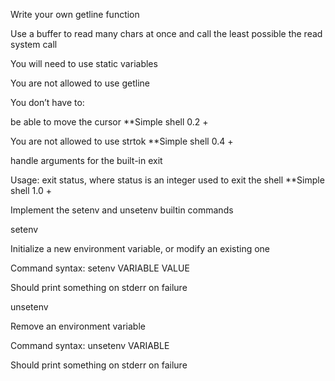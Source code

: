 Write your own getline function

Use a buffer to read many chars at once and call the least possible the read system call

You will need to use static variables

You are not allowed to use getline

You don’t have to:

be able to move the cursor **Simple shell 0.2 +

You are not allowed to use strtok **Simple shell 0.4 +

handle arguments for the built-in exit

Usage: exit status, where status is an integer used to exit the shell **Simple shell 1.0 +

Implement the setenv and unsetenv builtin commands

setenv

Initialize a new environment variable, or modify an existing one

Command syntax: setenv VARIABLE VALUE

Should print something on stderr on failure

unsetenv

Remove an environment variable

Command syntax: unsetenv VARIABLE

Should print something on stderr on failure